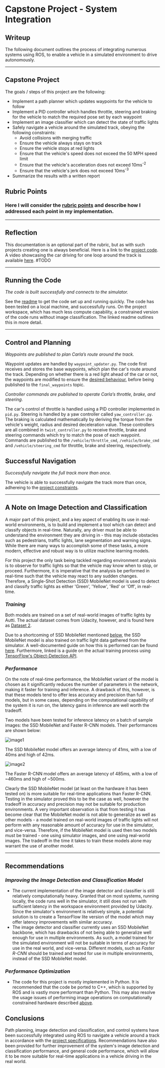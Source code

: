 # **Capstone Project - System Integration** 

## Writeup

The following document outlines the process of integrating numerous systems using ROS, to enable a vehicle in a simulated environment to drive autonomously.

---

## Capstone Project

The goals / steps of this project are the following:
* Implement a path planner which updates waypoints for the vehicle to follow
* Implement a PID controller which handles throttle, steering and braking for the vehicle to match the required pose set by each waypoint
* Implement an image classifier which can detect the state of traffic lights
* Safely navigate a vehicle around the simulated track, obeying the following constraints:
  * Avoid collisions with merging traffic
  * Ensure the vehicle always stays on track
  * Ensure the vehicle stops at red lights
  * Ensure that the vehicle's speed does not exceed the 50 MPH speed limit
  * Ensure that the vehicle's acceleration does not exceed 10ms<sup>-2</sup>
  * Ensure that the vehicle's jerk does not exceed 10ms<sup>-3</sup>
* Summarize the results with a written report


[//]: # (Image References)

[image1]: ./imgs/ssd_mobilenet_latency.png "SSD MobileNet Inference Latency"
[image2]: ./imgs/faster_rcnn_latency.png "Faster R-CNN Inference Latency"
[image3]: ./imgs/collision.gif "Collision Example"

## Rubric Points
### Here I will consider the [rubric points](https://review.udacity.com/#!/rubrics/3058/view) and describe how I addressed each point in my implementation.  

---
## Reflection

This documentation is an optional part of the rubric, but as with such projects creating one is always beneficial. Here is a link to the [project code](https://github.com/rezarajan/sdc-path-planning.git). A video showcasing the car driving for one loop around the track is available [here](). #TODO

---

## Running the Code

*The code is built successfully and connects to the simulator.*

See the [readme](./README.md) to get the code set up and running quickly. The code has been tested on a local machine, and successfully runs. On the project workspace, which has much less compute capability, a constrained version of the code runs without image classification. The linked readme outlines this in more detail.

---

## Control and Planning

*Waypoints are published to plan Carla’s route around the track.*

Waypoint updates are handled by `waypoint_updater.py`. The code first receives and stores the base waypoints, which plan the car's route around the track. Depending on whether there is a red light ahead of the car or not, the waypoints are modified to ensure the [desired behaviour](#capstone-project), before being published to the `final_waypoints` topic.

*Controller commands are published to operate Carla’s throttle, brake, and steering.*

The car's control of throttle is handled using a PID controller implemented in `pid.py`. Steering is handled by a yaw controller called `yaw_controller.py`. The braking is calculated mathematically by deriving the torque from the vehicle's weight, radius and desired deceleration value. These controllers are all combined in `twist_controller.py` to receive throttle, brake and steering commands which try to match the pose of each waypoint. Commands are published to the `/vehicle/throttle_cmd`, `/vehicle/brake_cmd` and `/vehicle/steering_cmd` for throttle, brake and steering, respectively.

## Successful Navigation

*Successfully navigate the full track more than once.*

The vehicle is able to successfully navigate the track more than once, adhereing to the [project constraints](#capstone-project).

---

## A Note on Image Detection and Classification

A major part of this project, and a key aspect of enabling its use in real-world environments, is to build and implement a tool which can detect and classify objects in real-time. Naturally, any driver must be able to understand the environment they are driving in - this may include obstacles such as pedestrians, traffic lights, lane segmentation and warning signs. While there are many ways to accomplish some of these tasks, a more modern, effective and robust way is to utilize machine learning models.

For this project the only task being tackled regarding environment analysis is to observe for traffic lights so that the vehicle may know when to stop, or proceed. Furthermore, it is imperative that the analysis be performed in real-time such that the vehicle may react to any sudden changes. Therefore, a Single-Shot Detection (SSD) MobileNet model is used to detect and classify traffic lights as either 'Green', 'Yellow', 'Red' or 'Off', in real-time.

### *Training*

Both models are trained on a set of real-world images of traffic lights by Autti. The actual dataset comes from Udacity, however, and is found here as [Dataset 2](https://github.com/udacity/self-driving-car/tree/master/annotations).

Due to a shortcoming of SSD MobileNet mentioned [below](#performance), the SSD MobileNet model is also trained on traffic light data gathered from the simulator. A well-documented guide on how this is performed can be found [here](https://github.com/alex-lechner/Traffic-Light-Classification). Furthermore, linked is a guide on the actual training process using [TensorFlow's Object-Detection API](https://tensorflow-object-detection-api-tutorial.readthedocs.io/en/latest/training.html). 

### *Performance*

On the note of real-time performance, the MobileNet variant of the model is chosen as it significantly reduces the number of parameters in the network, making it faster for training and inference. A drawback of this, however, is that these models tend to offer less accuracy and precision than full models, but in some cases, depending on the computational capability of the system it is run on, the latency gains in inference are well worth the tradeoff.

Two models have been tested for inference latency on a batch of sample images: the SSD MobileNet and Faster R-CNN models. Their performances are shown below:

![image1]

The SSD MobileNet model offers an average latency of 41ms, with a low of 40ms and high of 42ms.

![image2]

The Faster R-CNN model offers an average latency of 485ms, with a low of ~460ms and high of ~500ms.

Clearly the SSD MobileNet model (at least on the hardware it has been tested on) is more suitable for real-time applications than Faster R-CNN. Testing in the simulator proved this to be the case as well, however the tradeoff in accuracy and precision may not be suitable for production environments. A very important observation is that from testing it has become clear that the MobileNet model is not able to generalize as well as other models - a model trained on real-world images of traffic lights will not perform with any reasonable amount of accuracy for use in the simulator, and vice-versa. Therefore, if the MobileNet model is used then two models must be trained - one using simulator images, and one using real-world images. The tradeoff in the time it takes to train these models alone may warrant the use of another model.

---

## Recommendations

### *Improving the Image Detection and Classification Model*

* The current implementation of the image detector and classifier is still relatively computationally heavy. Granted that on most systems, running locally, the code runs well in the simulator, it still does not run with sufficient latency in the workspace environment provided by Udacity. Since the simulator's environment is relatively simple, a potential solution is to create a TensorFlow lite version of the model which may offer latency improvements with similar accuracy.
* The image detector and classifier currently uses an SSD MobileNet backbone, which has drawbacks of not being able to generalize well enough for use in multiple environments. As such, a model trained for the simulated environment will not be suitable in terms of accuracy for use in the real world, and vice-versa. Different models, such as *Faster R-CNN* should be trained and tested for use in multiple environments, instead of the SSD MobileNet model.
  
### *Performance Optimization*

* The code for this project is mostly implemented in Python. It is recommended that the code be ported to C++, which is supported by ROS and is vastly more performant than Python. This may also resolve the usage issues of performing image operations on computationally constrained hardware described [above](#running-the-code).

## Conclusions

Path planning, image detection and classification, and control systems have been successfully integrated using ROS to navigate a vehicle around a track in accordance with the [project specifications](#capstone-project). Recommendations have also been provided for further improvement of the system's image detection and classification performance, and general code performance, which will allow it to be more suitable for real-time applications in a vehicle driving in the real world.